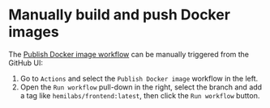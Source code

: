 # Manually build and push Docker images

The [Publish Docker image workflow](.github/workflows/publish-image.yml) can be manually triggered from the GitHub UI:

1. Go to `Actions` and select the `Publish Docker image` workflow in the left.
1. Open the `Run workflow` pull-down in the right, select the branch and add a tag like `hemilabs/frontend:latest`, then click the `Run workflow` button.
